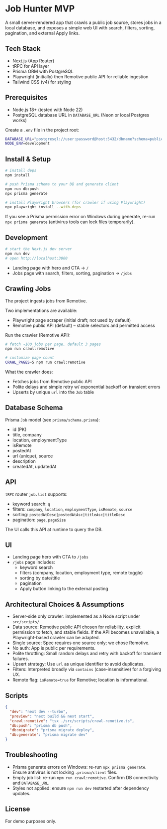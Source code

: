 # Job Hunter MVP

A small server-rendered app that crawls a public job source, stores jobs in a local database, and exposes a simple web UI with search, filters, sorting, pagination, and external Apply links.

## Tech Stack
- Next.js (App Router)
- tRPC for API layer
- Prisma ORM with PostgreSQL
- Playwright (initially) then Remotive public API for reliable ingestion
- Tailwind CSS (v4) for styling

## Prerequisites
- Node.js 18+ (tested with Node 22)
- PostgreSQL database URL in `DATABASE_URL` (Neon or local Postgres works)

Create a `.env` file in the project root:

```bash
DATABASE_URL="postgresql://user:password@host:5432/dbname?schema=public"
NODE_ENV=development
```

## Install & Setup
```bash
# install deps
npm install

# push Prisma schema to your DB and generate client
npm run db:push
npx prisma generate

# install Playwright browsers (for crawler if using Playwright)
npx playwright install --with-deps
```

If you see a Prisma permission error on Windows during generate, re-run `npx prisma generate` (antivirus tools can lock files temporarily).

## Development
```bash
# start the Next.js dev server
npm run dev
# open http://localhost:3000
```
- Landing page with hero and CTA → `/`
- Jobs page with search, filters, sorting, pagination → `/jobs`

## Crawling Jobs
The project ingests jobs from Remotive.

Two implementations are available:
- Playwright page scraper (initial draft; not used by default)
- Remotive public API (default) – stable selectors and permitted access

Run the crawler (Remotive API):
```bash
# fetch ~100 jobs per page, default 3 pages
npm run crawl:remotive

# customize page count
CRAWL_PAGES=5 npm run crawl:remotive
```

What the crawler does:
- Fetches jobs from Remotive public API
- Polite delays and simple retry w/ exponential backoff on transient errors
- Upserts by unique `url` into the `Job` table

## Database Schema
Prisma `Job` model (see `prisma/schema.prisma`):
- id (PK)
- title, company
- location, employmentType
- isRemote
- postedAt
- url (unique), source
- description
- createdAt, updatedAt

## API
`tRPC` router `job.list` supports:
- keyword search: `q`
- filters: `company`, `location`, `employmentType`, `isRemote`, `source`
- sorting: `postedAtDesc|postedAtAsc|titleAsc|titleDesc`
- pagination: `page`, `pageSize`

The UI calls this API at runtime to query the DB.

## UI
- Landing page hero with CTA to `/jobs`
- `/jobs` page includes:
  - keyword search
  - filters (company, location, employment type, remote toggle)
  - sorting by date/title
  - pagination
  - Apply button linking to the external posting

## Architectural Choices & Assumptions
- Server-side only crawler: implemented as a Node script under `src/scripts/`.
- Data source: Remotive public API chosen for reliability, explicit permission to fetch, and stable fields. If the API becomes unavailable, a Playwright-based crawler can be adapted.
- Single source: Spec requires one source only; we chose Remotive.
- No auth: App is public per requirements.
- Polite throttling: Small random delays and retry with backoff for transient failures.
- Upsert strategy: Use `url` as unique identifier to avoid duplicates.
- Filters: Interpreted broadly via `contains` (case-insensitive) for a forgiving UX.
- Remote flag: `isRemote=true` for Remotive; location is informational.

## Scripts
```json
{
  "dev": "next dev --turbo",
  "preview": "next build && next start",
  "crawl:remotive": "tsx ./src/scripts/crawl-remotive.ts",
  "db:push": "prisma db push",
  "db:migrate": "prisma migrate deploy",
  "db:generate": "prisma migrate dev"
}
```

## Troubleshooting
- Prisma generate errors on Windows: re-run `npx prisma generate`. Ensure antivirus is not locking `.prisma/client` files.
- Empty job list: re-run `npm run crawl:remotive`. Confirm DB connectivity and `DATABASE_URL`.
- Styles not applied: ensure `npm run dev` restarted after dependency updates.

## License
For demo purposes only.

